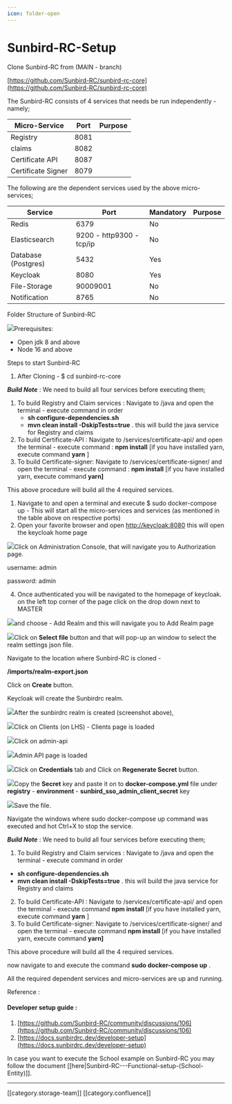 ```yaml
---
icon: folder-open
---
```


# Sunbird-RC-Setup

Clone Sunbird-RC from (MAIN - branch)

[https://github.com/Sunbird-RC/sunbird-rc-core](https://github.com/Sunbird-RC/sunbird-rc-core)

The Sunbird-RC consists of 4 services that needs be run independently - namely;

| **Micro-Service**  | **Port** | **Purpose** |
| ------------------ | -------- | ----------- |
| Registry           | 8081     |             |
| claims             | 8082     |             |
| Certificate API    | 8087     |             |
| Certificate Signer | 8079     |             |

The following are the dependent services used by the above micro-services;

| **Service**         | **Port**                 | **Mandatory** | **Purpose** |
| ------------------- | ------------------------ | ------------- | ----------- |
| Redis               | 6379                     | No            |             |
| Elasticsearch       | 9200 - http9300 - tcp/ip | No            |             |
| Database (Postgres) | 5432                     | Yes           |             |
| Keycloak            | 8080                     | Yes           |             |
| File-Storage        | 90009001                 | No            |             |
| Notification        | 8765                     | No            |             |

Folder Structure of Sunbird-RC

![](../../../../../.gitbook/assets/image-20220308-064843.png)Prerequisites:

* Open jdk 8 and above
* Node 16 and above

Steps to start Sunbird-RC

1. After Cloning - $ cd sunbird-rc-core

_**Build Note**_ : We need to build all four services before executing them;

1. To build Registry and Claim services : Navigate to /java and open the terminal - execute command in order
   * **sh configure-dependencies.sh**
   * **mvn clean install -DskipTests=true** . this will build the java service for Registry and claims
2. To build Certificate-API : Navigate to /services/certificate-api/ and open the terminal - execute command : **npm install** \[if you have installed yarn, execute command **yarn** ]
3. To build Certificate-signer: Navigate to /services/certificate-signer/ and open the terminal - execute command : **npm install** \[if you have installed yarn, execute command **yarn]**

This above procedure will build all the 4 required services.

1. Navigate to and open a terminal and execute $ sudo docker-compose up - This will start all the micro-services and services (as mentioned in the table above on respective ports)
2. Open your favorite browser and open [http://keycloak:8080](http://keycloak:8080) this will open the keycloak home page

![](../../../../../.gitbook/assets/image-20220308-065510.png)Click on Administration Console, that will navigate you to Authorization page.

username: admin

password: admin

4. Once authenticated you will be navigated to the homepage of keycloak. on the left top corner of the page click on the drop down next to MASTER

![](../../../../../.gitbook/assets/image-20220308-065900.png)and choose - Add Realm and this will navigate you to Add Realm page

![](../../../../../.gitbook/assets/image-20220308-070149.png)Click on **Select file** button and that will pop-up an window to select the realm settings json file.

Navigate to the location where Sunbird-RC is cloned -

**/imports/realm-export.json**

Click on **Create** button.

Keycloak will create the Sunbirdrc realm.

![](../../../../../.gitbook/assets/image-20220308-072512.png)After the sunbirdrc realm is created (screenshot above),

![](../../../../../.gitbook/assets/image-20220308-072847.png)Click on Clients (on LHS) - Clients page is loaded

![](../../../../../.gitbook/assets/image-20220308-072945.png)Click on admin-api

![](../../../../../.gitbook/assets/image-20220308-073206.png)Admin API page is loaded

![](../../../../../.gitbook/assets/image-20220308-073305.png)Click on **Credentials** tab and Click on **Regenerate Secret** button.

![](../../../../../.gitbook/assets/image-20220308-073348.png)Copy the **Secret** key and paste it on to **docker-compose.yml** file under **registry** - **environment** - **sunbird\_sso\_admin\_client\_secret** key

![](../../../../../.gitbook/assets/image-20220308-073804.png)Save the file.

Navigate the windows where sudo docker-compose up command was executed and hot Ctrl+X to stop the service.

_**Build Note**_ : We need to build all four services before executing them;

1. To build Registry and Claim services : Navigate to /java and open the terminal - execute command in order

* **sh configure-dependencies.sh**
* **mvn clean install -DskipTests=true** . this will build the java service for Registry and claims

2. To build Certificate-API : Navigate to /services/certificate-api/ and open the terminal - execute command **npm install** \[if you have installed yarn, execute command **yarn** ]
3. To build Certificate-signer: Navigate to /services/certificate-signer/ and open the terminal - execute command **npm install** \[if you have installed yarn, execute command **yarn]**

This above procedure will build all the 4 required services.

now navigate to and execute the command **sudo docker-compose up** .

All the required dependent services and micro-services are up and running.

Reference :

#### Developer setup guide :

1. [https://github.com/Sunbird-RC/community/discussions/106](https://github.com/Sunbird-RC/community/discussions/106)
2. [https://docs.sunbirdrc.dev/developer-setup](https://docs.sunbirdrc.dev/developer-setup)

In case you want to execute the School example on Sunbird-RC you may follow the document \[\[here|Sunbird-RC---Functional-setup-(School-Entity)]].

***

\[\[category.storage-team]] \[\[category.confluence]]
